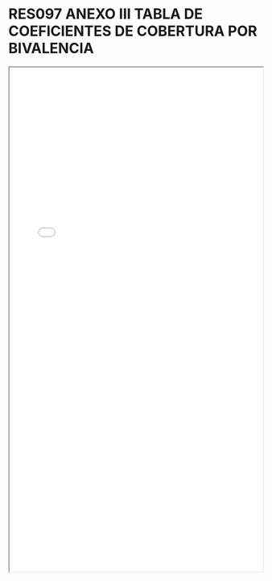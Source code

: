 # RES097 ANEXO III TABLA DE COEFICIENTES DE COBERTURA POR BIVALENCIA

<iframe src="../RES097 ANEXO III TABLA DE COEFICIENTES DE COBERTURA POR BIVALENCIA.pdf" width="100%" height="1000px"></iframe>
